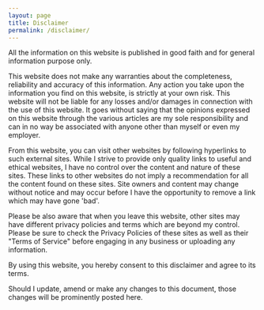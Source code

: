 ```yaml
---
layout: page
title: Disclaimer
permalink: /disclaimer/
---
```


All the information on this website is published in good faith and for general information purpose only. 

This website does not make any warranties about the completeness, reliability and accuracy of this information. Any action you take upon the information you find on this website, is strictly at your own risk. This website will not be liable for any losses and/or damages in connection with the use of this website. It goes without saying that the opinions expressed on this website through the various articles are my sole responsibility and can in no way be associated with anyone other than myself or even my employer.

From this website, you can visit other websites by following hyperlinks to such external sites. While I strive to provide only quality links to useful and ethical websites, I have no control over the content and nature of these sites. These links to other websites do not imply a recommendation for all the content found on these sites. Site owners and content may change without notice and may occur before I have the opportunity to remove a link which may have gone 'bad'.

Please be also aware that when you leave this website, other sites may have different privacy policies and terms which are beyond my control. Please be sure to check the Privacy Policies of these sites as well as their "Terms of Service" before engaging in any business or uploading any information.

By using this website, you hereby consent to this disclaimer and agree to its terms.

Should I update, amend or make any changes to this document, those changes will be prominently posted here.